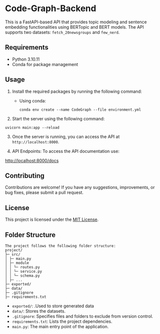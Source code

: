 # Code-Graph-Backend

This is a FastAPI-based API that provides topic modeling and sentence embedding functionalities using BERTopic and BERT models. The API supports two datasets: `fetch_20newsgroups` and `few_nerd`.

## Requirements

- Python 3.10.11
- Conda for package management

## Usage

1. Install the required packages by running the following command:
   - Using conda:
     ```
     conda env create --name CodeGraph --file environment.yml
     ```

2. Start the server using the following command:
```
uvicorn main:app --reload
```

3. Once the server is running, you can access the API at `http://localhost:8000`.

4. API Endpoints:
To access the API documentation use:

[http://localhost:8000/docs](http://localhost:8000/docs)


## Contributing

Contributions are welcome! If you have any suggestions, improvements, or bug fixes, please submit a pull request.

## License

This project is licensed under the [MIT License](LICENSE).


## Folder Structure
```
The project follows the following folder structure:
project/
├─ src/
│ ├─ main.py
│ ├─ module
│ │ └─ routes.py
│ │ └─ service.py
│ │ └─ schema.py
│ ├─ ...
├─ exported/ 
├─ data/
├─ .gitignore
├─ requirements.txt
```

- `exported/`: .Used to store generated data
- `data/`: Stores the datasets.
- `.gitignore`: Specifies files and folders to exclude from version control.
- `requirements.txt`: Lists the project dependencies.
- `main.py`: The main entry point of the application.